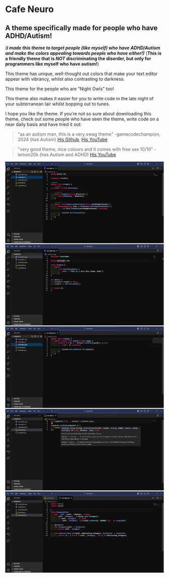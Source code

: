 # Cafe Neuro
## A theme specifically made for people who have ADHD/Autism!

(***I made this theme to target people (like myself) who have ADHD/Autism and make the colors appealing towards people who have either!)***
(**This is a friendly theme that is _NOT_ discriminating the disorder, but only for programmers like myself who have autism!**)

This theme has unique, well-thought out colors that make your text editor appear with vibrancy, whilst also contrasting to darkness.

This theme for the people who are "Night Owls" too!

This theme also makes it easier for you to write code in the late night of your subterranean lair whilst bopping out to tunes.

I hope you like the theme. If you're not so sure about downloading this theme, check out some people who have seen the theme, write code on a near daily basis and have tried it out:

> "as an autism man, this is a very swag theme" -gamecodechampion, 2024 (has Autism)
> [His Github](https://github.com/gamecodechampion),
> [His YouTube](https://youtube.com/c/gamecodechampion)

> "very good theme, nice colours and it comes with free sex 10/10" -lemon20k (has Autism and ADHD)
> [His YouTube](https://www.youtube.com/channel/UCPtee45FLrZhQTk7FE5w9oA)


<img title="Example with C++" src=".//1.png">
<img title="Example with C#" src=".//2.png">
<img title="Example with Java" src=".//3.png">
<img title="Example with JavaScript" src=".//4.png">
<img title="Example with Python" src=".//5.png">
